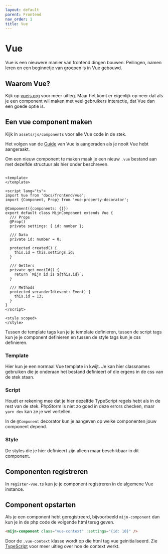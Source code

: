 ```yaml
---
layout: default
parent: Frontend
nav_order: 1
title: Vue
---
```


# Vue

Vue is een nieuwere manier van frontend dingen bouwen. Peilingen, namen leren en een beginnetje van groepen is in Vue gebouwd.

## Waarom Vue?

Kijk op [vuejs.org](https://vuejs.org/) voor meer uitleg. Maar het komt er eigenlijk op neer dat als je een component wil maken met veel gebruikers interactie, dat Vue dan een goede optie is.

## Een vue component maken

Kijk in `assets/js/components` voor alle Vue code in de stek.

Het volgen van de [Guide](https://vuejs.org/v2/guide/) van Vue is aangeraden als je nooit Vue hebt aangeraakt.

Om een nieuw component te maken maak je een nieuw `.vue` bestand aan met dezelfde structuur als hier onder beschreven.

```vue

<template>
</template>

<script lang="ts">
import Vue from 'docs/frontend/vue';
import {Component, Prop} from 'vue-property-decorator';

@Component({components: {}})
export default class MijnComponent extends Vue {
  /// Props
  @Prop()
  private settings: { id: number };

  /// Data
  private id: number = 0;

  protected created() {
    this.id = this.settings.id;
  }

  /// Getters
  private get mooiId() {
    return `Mijn id is ${this.id}`;
  }

  /// Methods
  protected veranderId(event: Event) {
    this.id = 13;
  }
}
</script>

<style scoped>
</style>
```

Tussen de template tags kun je je template definieren, tussen de script tags kun je je component definieren en tussen de style tags kun je css definieren.

### Template

Hier kun je een normaal Vue template in kwijt. Je kan hier classnames gebruiken die je onderaan het bestand definieert of die ergens in de css van de stek staan.

### Script

Houdt er rekening mee dat je hier dezelfde TypeScript regels hebt als in de rest van de stek. PhpStorm is niet zo goed in deze errors checken, maar `yarn dev` kan ze je wel vertellen.

In de `@Component` decorator kun je aangeven op welke componenten jouw component depend.

### Style

De styles die je hier definieert zijn alleen maar beschikbaar in dit component.

## Componenten registreren

In `register-vue.ts` kun je je component registreren in de algemene Vue instance.

## Component opstarten

Als je een component hebt geregistreerd, bijvoorbeeld `mijn-component` dan kun je in de php code de volgende html terug geven.

```html
<mijn-component class="vue-context" :settings="{id: 10}" />
```

Door de `.vue-context` klasse wordt op die html tag vue geinitialiseerd. Zie [TypeScript](typescript.md) voor meer uitleg over hoe de context werkt.
